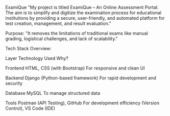ExamiQue
"My project is titled ExamiQue – An Online Assessment Portal. The aim is to simplify and digitize the examination process for educational institutions by providing a secure, user-friendly, and automated platform for test creation, management, and result evaluation."

Purpose:
"It removes the limitations of traditional exams like manual grading, logistical challenges, and lack of scalability."

Tech Stack Overview:

Layer                               Technology Used                              Why?

Frontend                       HTML, CSS (with Bootstrap)              For responsive and clean UI

Backend                      Django (Python-based framework)        For rapid development and security

Database                                 MySQL                           To manage structured data

Tools                         Postman (API Testing), GitHub             For development efficiency
                             (Version Control), VS Code (IDE)




